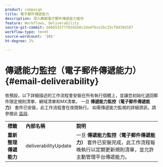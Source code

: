 ```yaml
---
product: campaign
title: 電子郵件傳遞能力
description: 深入瞭解電子郵件傳遞能力套件
feature: Workflows, Deliverability
source-git-commit: b666535f7f82d1b8c2da4fbce1bc25cf8d39d187
workflow-type: tm+mt
source-wordcount: '101'
ht-degree: 2%

---
```



# 傳遞能力監控（電子郵件傳遞能力）{#email-deliverability}



依預設，以下詳細描述的工作流程會安裝在所有執行個體上，並讓您初始化退回郵件限定規則清單、網域清單和MX清單。 一旦 **傳遞能力監控（電子郵件傳遞能力）** 套件已安裝，此工作流程會在夜間執行。 如需傳遞能力監視的詳細資訊，請參閱此 [區段](../../delivery/using/about-deliverability.md).

<table> 
 <tbody> 
  <tr> 
   <td> <strong>標籤</strong><br /> </td> 
   <td> <strong>內部名稱</strong><br /> </td> 
   <td> <strong>說明</strong><br /> </td> 
  </tr> 
  <tr> 
   <td> <strong>重新整理傳遞能力</strong><br /> </td> 
   <td> <span class="uicontrol">deliverabilityUpdate</span> <br /> </td> 
   <td>  一旦 <strong>傳遞能力監控（電子郵件傳遞能力）</strong> 套件已安裝完成，此工作流程每晚執行以定期更新規則清單，並允許主動管理平台傳遞能力。<br /> </td> 
  </tr> 
 </tbody> 
</table>

